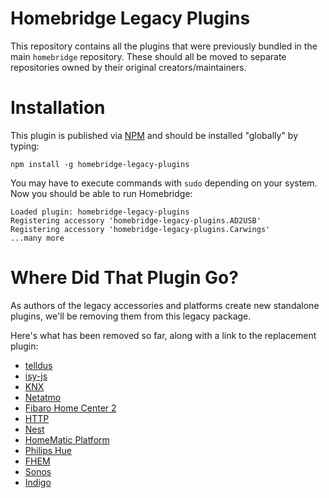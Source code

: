 
# Homebridge Legacy Plugins

This repository contains all the plugins that were previously bundled in the main `homebridge` repository. These should all be moved to separate repositories owned by their original creators/maintainers.

# Installation

This plugin is published via [NPM](https://www.npmjs.com/package/homebridge-legacy-plugins) and should be installed "globally" by typing:

    npm install -g homebridge-legacy-plugins

You may have to execute commands with `sudo` depending on your system. Now you should be able to run Homebridge:

    Loaded plugin: homebridge-legacy-plugins
    Registering accessory 'homebridge-legacy-plugins.AD2USB'
    Registering accessory 'homebridge-legacy-plugins.Carwings'
    ...many more

# Where Did That Plugin Go?

As authors of the legacy accessories and platforms create new standalone plugins, we'll be removing them from this legacy package.

Here's what has been removed so far, along with a link to the replacement plugin:

  * [telldus](https://github.com/johngson/homebridge-telldus)
  * [isy-js](https://github.com/rodtoll/homebridge-isy-js)
  * [KNX](https://github.com/snowdd1/homebridge-knx)
  * [Netatmo](https://github.com/planetk/homebridge-netatmo)
  * [Fibaro Home Center 2](https://github.com/ilcato/homebridge-Fibaro-HC2)
  * [HTTP](https://github.com/rudders/homebridge-http)
  * [Nest](https://github.com/kraigm/homebridge-nest)
  * [HomeMatic Platform](https://github.com/thkl/homebridge-homematic)
  * [Philips Hue](https://github.com/thkl/homebridge-philipshue)
  * [FHEM](https://github.com/justme-1968/homebridge-fhem.git)
  * [Sonos](https://github.com/nfarina/homebridge-sonos)
  * [Indigo](https://www.npmjs.com/package/homebridge-indigo)
